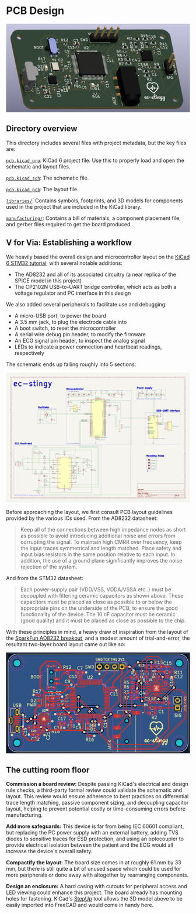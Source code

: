 # PCB Design

![3D PCB](../docs/visuals/pcb_3d.png)

## Directory overview
This directory includes several files with project metadata, but the key files are:

[`pcb.kicad_pro`](pcb.kicad_pro): KiCad 6 project file. Use this to properly load and open the schematic and layout files.

[`pcb.kicad_sch`](pcb.kicad_sch): The schematic file.

[`pcb.kicad_pcb`](pcb.kicad_pcb): The layout file.

[`libraries/`](libraries/): Contains symbols, footprints, and 3D models for components used in the project that are included in the KiCad library.

[`manufacturing/`](manufacturing/): Contains a bill of materials, a component placement file, and gerber files required to get the board produced.

## V for Via: Establishing a workflow
We heavily based the overall design and microcontroller layout on the [KiCad 6 STM32 tutorial](https://www.youtube.com/watch?v=aVUqaB0IMh4&pp=ygUNc3RtMzIga2ljYWQgNg%3D%3D), with several notable additions:

- The AD8232 and all of its associated circuitry (a near replica of the SPICE model in this project)
- The CP2102N USB-to-UART bridge controller, which acts as both a voltage regulator and PC interface in this design

We also added several peripherals to facilitate use and debugging:

- A micro-USB port, to power the board
- A 3.5 mm jack, to plug the electrode cable into
- A boot switch, to reset the microcontroller
- A serial wire debug pin header, to modify the firmware
- An ECG signal pin header, to inspect the analog signal
- LEDs to indicate a power connection and heartbeat readings, respectively

The schematic ends up falling roughly into 5 sections:

![PCB Schematic](../docs/visuals/pcb_schematic.png)

Before approaching the layout, we first consult PCB layout guidelines provided by the various ICs used. From the AD8232 datasheet:

> Keep all of the connections between high impedance nodes as short as  possible to avoid introducing additional noise and errors from  corrupting the signal. To maintain high CMRR over frequency, keep the input traces  symmetrical and length matched. Place safety and input bias  resistors in the same position relative to each input. In addition,  the use of a ground plane significantly improves the noise rejection of the system.

And from the STM32 datasheet:

> Each power-supply pair (VDD/VSS, VDDA/VSSA etc..) must be decoupled with filtering  ceramic capacitors as shown above. These capacitors must be placed as close as possible to or below the appropriate pins on the underside of the PCB, to ensure the good functionality of the device. The 10 nF capacitor must be ceramic (good quality) and it must be placed as close as possible to the chip.

With these principles in mind, a heavy draw of inspiration from the layout of the [SparkFun AD8232 breakout](https://www.sparkfun.com/products/12650), and a modest amount of trial-and-error, the resultant two-layer board layout came out like so:

![PCB Layout](../docs/visuals/pcb_layout.png)

## The cutting room floor
**Commission a board review:** Despite passing KiCad's electrical and design rule checks, a third-party formal review could validate the schematic and layout. This review would ensure adherence to best practices on differential trace length matching, passive component sizing, and decoupling capacitor layout, helping to prevent potential costly or time-consuming errors before manufacturing.

**Add more safeguards:** This device is far from being IEC 60601 compliant, but replacing the PC power supply with an external battery, adding TVS diodes to sensitive traces for ESD protection, and using an optocoupler to provide electrical isolation between the patient and the ECG would all increase the device's overall safety.

**Compactify the layout:** The board size comes in at roughly 61 mm by 33 mm, but there is still quite a bit of unused space which could be used for more peripherals or done away with altogether by rearranging components.

**Design an enclosure:** A hard casing with cutouts for peripheral access and LED viewing could enhance this project. The board already has mounting holes for fastening. KiCad's [StepUp](https://www.kicad.org/external-tools/stepup/) tool allows the 3D model above to be easily imported into FreeCAD and would come in handy here.